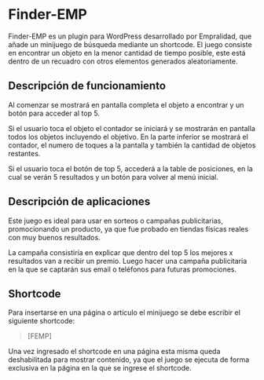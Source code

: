 # Finder-EMP

Finder-EMP es un plugin para WordPress desarrollado por Empralidad, que añade un minijuego de búsqueda mediante un shortcode. El juego consiste en encontrar un objeto en la menor cantidad de tiempo posible, este está dentro de un recuadro con otros elementos generados aleatoriamente.

## Descripción de funcionamiento
Al comenzar se mostrará en pantalla completa el objeto a encontrar y un botón para acceder al top 5.

Si el usuario toca el objeto el contador se iniciará y se mostrarán en pantalla todos los objetos incluyendo el objetivo. En la parte inferior se mostrará el contador, el numero de toques a la pantalla y también la cantidad de objetos restantes.

Si el usuario toca el botón de top 5, accederá a la table de posiciones, en la cual se verán 5 resultados y un botón para volver al menú inicial.

## Descripción de aplicaciones
Este juego es ideal para usar en sorteos o campañas publicitarias, promocionando un producto, ya que fue probado en tiendas físicas reales con muy buenos resultados.

La campaña consistiría en explicar que dentro del top 5 los mejores x resultados van a recibir un premio. Luego hacer una campaña publicitaria en la que se captarán sus email o teléfonos para futuras promociones.


## Shortcode

Para insertarse en una página o artículo el minijuego se debe escribir el siguiente shortcode:

> [FEMP]

Una vez ingresado el shortcode en una página esta misma queda deshabilitada para mostrar contenido, ya que el juego se ejecuta de forma exclusiva en la página en la que se ingrese el shortcode.

